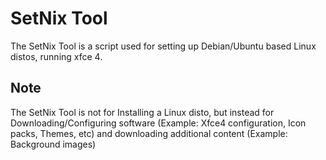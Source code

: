 # SetNix Tool

The SetNix Tool is a script used for setting up Debian/Ubuntu based Linux distos, running xfce 4.

## Note

The SetNix Tool is not for Installing a Linux disto, but instead for Downloading/Configuring software (Example: Xfce4 configuration, Icon packs, Themes, etc) and downloading additional content (Example: Background images)
